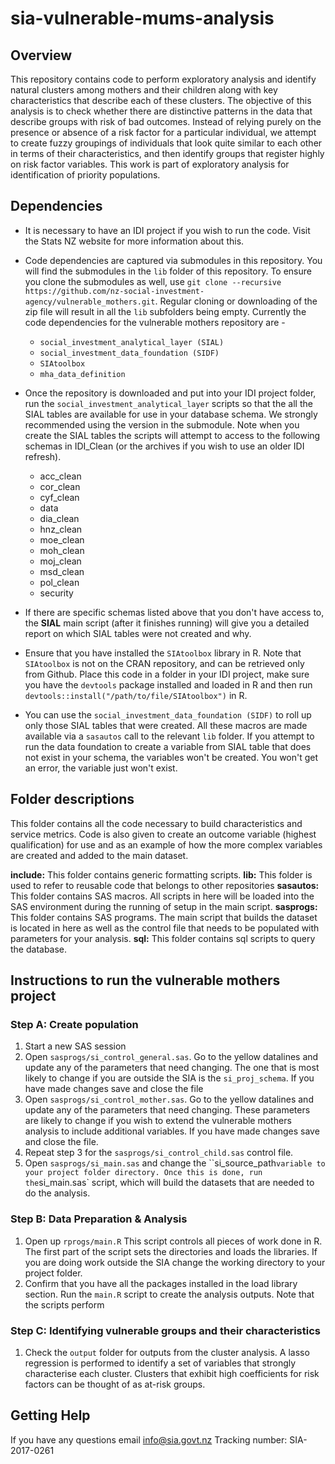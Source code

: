 # sia-vulnerable-mums-analysis

## Overview
This repository contains code to perform exploratory analysis and identify natural clusters among mothers and their children along with key characteristics that describe each of these clusters. The objective of this analysis is to check whether there are distinctive patterns in the data that describe groups with risk of bad outcomes. Instead of relying purely on the presence or absence of a risk factor for a particular individual, we attempt to create fuzzy groupings of individuals that look quite similar to each other in terms of their characteristics, and then identify groups that register highly on risk factor variables. This work is part of exploratory analysis for identification of priority populations.

## Dependencies
* It is necessary to have an IDI project if you wish to run the code. Visit the Stats NZ website for more information about this.
* Code dependencies are captured via submodules in this repository. You will find the submodules in the `lib` folder of this repository. To ensure you clone the submodules as well, use `git clone --recursive https://github.com/nz-social-investment-agency/vulnerable_mothers.git`. Regular cloning or downloading of the zip file will result in all the `lib` subfolders being empty. Currently the code dependencies for the vulnerable mothers repository are -
	* `social_investment_analytical_layer (SIAL)` 
	* `social_investment_data_foundation (SIDF)` 
	* `SIAtoolbox`
	* `mha_data_definition`

* Once the repository is downloaded and put into your IDI project folder, run the `social_investment_analytical_layer` scripts so that the all the SIAL tables are available for use in your database schema. We strongly recommended using the version in the submodule. Note when you create the SIAL tables the scripts will attempt to access to the following schemas in IDI_Clean (or the archives if you wish to use an older IDI refresh). 
	* acc_clean
	* cor_clean
	* cyf_clean
	* data
	* dia_clean
	* hnz_clean
	* moe_clean
	* moh_clean
	* moj_clean
	* msd_clean
    * pol_clean
	* security
* If there are specific schemas listed above that you don't have access to, the **SIAL** main script (after it finishes running) will give you a detailed report on which SIAL tables were not created and why.
* Ensure that you have installed the `SIAtoolbox` library in R. Note that `SIAtoolbox` is not on the CRAN repository, and can be retrieved only from Github. Place this code in a folder in your IDI project, make sure you have the `devtools` package installed and loaded in R and then run `devtools::install("/path/to/file/SIAtoolbox")` in R.
* You can use the `social_investment_data_foundation (SIDF)` to roll up only those SIAL tables that were created. All these macros are made available via a `sasautos` call to the relevant `lib` folder. If you attempt to run the data foundation to create a variable from SIAL table that does not exist in your schema, the variables won't be created. You won't get an error, the variable just won't exist.

## Folder descriptions
This folder contains all the code necessary to build characteristics and service metrics. Code is also given to create an outcome variable (highest qualification) for use and as an example of how the more complex variables are created and added to the main dataset.

**include:** This folder contains generic formatting scripts.
**lib:** This folder is used to refer to reusable code that belongs to other repositories
**sasautos:** This folder contains SAS macros. All scripts in here will be loaded into the SAS environment during the running of setup in the main script.
**sasprogs:** This folder contains SAS programs. The main script that builds the dataset is located in here as well as the control file that needs to be populated with parameters for your analysis. 
**sql:** This folder contains sql scripts to query the database.

## Instructions to run the vulnerable mothers project
### Step A: Create population
1. Start a new SAS session
2. Open `sasprogs/si_control_general.sas`. Go to the yellow datalines and update any of the parameters that need changing. The one that is most likely to change if you are outside the SIA is the `si_proj_schema`. If you have made changes save and close the file
3. Open `sasprogs/si_control_mother.sas`. Go to the yellow datalines and update any of the parameters that need changing. These parameters are likely to change if you wish to extend the vulnerable mothers analysis to include additional variables. If you have made changes save and close the file.
4. Repeat step 3 for the `sasprogs/si_control_child.sas` control file. 
5. Open `sasprogs/si_main.sas` and change the ``si_source_path` variable to your project folder directory. Once this is done, run the `si_main.sas` script, which will build the datasets that are needed to do the analysis.

### Step B: Data Preparation & Analysis
1. Open up `rprogs/main.R` This script controls all pieces of work done in R. The first part of the script sets the directories and loads the libraries. If you are doing work outside the SIA change the working directory to your project folder. 
2. Confirm that you have all the packages installed in the load library section. Run the `main.R` script to create the analysis outputs. Note that the scripts perform 

### Step C: Identifying vulnerable groups and their characteristics
1. Check the `output` folder for outputs from the cluster analysis. A lasso regression is performed to identify a set of variables that strongly characterise each cluster. Clusters that exhibit high coefficients for risk factors can be thought of as at-risk groups. 


## Getting Help
If you have any questions email info@sia.govt.nz Tracking number: SIA-2017-0261
